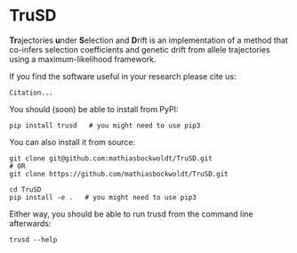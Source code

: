 # TruSD

**Tr**ajectories **u**nder **S**election and **D**rift is an implementation of a method that co-infers selection coefficients and genetic drift from allele trajectories using a maximum-likelihood framework.

If you find the software useful in your research please cite us:

```
Citation...
```


You should (soon) be able to install from PyPI:

```
pip install trusd   # you might need to use pip3
```

You can also install it from source:

```
git clone git@github.com:mathiasbockwoldt/TruSD.git
# OR
git clone https://github.com/mathiasbockwoldt/TruSD.git

cd TruSD
pip install -e .   # you might need to use pip3
```

Either way, you should be able to run trusd from the command line afterwards:

```
trusd --help
```
